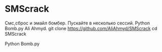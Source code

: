 # SMScrack
Смс,сброс и эмайл бомбер. Пускайте в несколько сессий. Python Bomb.py
Ali Ahmyd.
git clone https://github.com/AliAhmyd/SMScrack
cd SMScrack

Python Bomb.py
